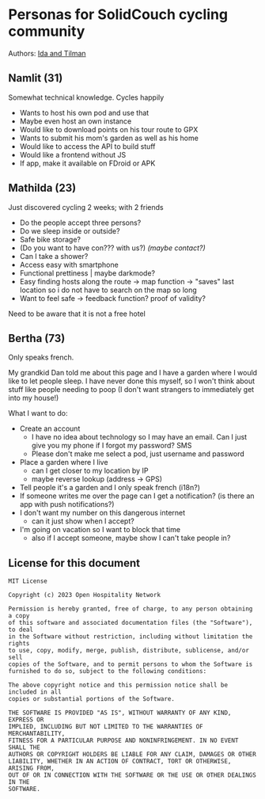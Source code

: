 # Personas for SolidCouch cycling community

Authors: [Ida and Tilman](https://justtwowheels.de)

## Namlit (31)

Somewhat technical knowledge. Cycles happily

- Wants to host his own pod and use that
- Maybe even host an own instance
- Would like to download points on his tour route to GPX
- Wants to submit his mom's garden as well as his home
- Would like to access the API to build stuff
- Would like a frontend without JS
- If app, make it available on FDroid or APK

## Mathilda (23)

Just discovered cycling
2 weeks; with 2 friends

- Do the people accept three persons?
- Do we sleep inside or outside?
- Safe bike storage?
- (Do you want to have con??? with us?) _(maybe contact?)_
- Can I take a shower?
- Access easy with smartphone
- Functional prettiness | maybe darkmode?
- Easy finding hosts along the route -> map function -> "saves" last location so i do not have to search on the map so long
- Want to feel safe -> feedback function? proof of validity?

Need to be aware that it is not a free hotel

## Bertha (73)

Only speaks french.

My grandkid Dan told me about this page and I have a garden where I would like to let people sleep. I have never done this myself, so I won't think about stuff like people needing to poop (I don't want strangers to immediately get into my house!)

What I want to do:

- Create an account
  - I have no idea about technology so I may have an email. Can I just give you my phone if I forgot my password? SMS
  - Please don't make me select a pod, just username and password
- Place a garden where I live
  - can I get closer to my location by IP
  - maybe reverse lookup (address -> GPS)
- Tell people it's a garden and I only speak french (i18n?)
- If someone writes me over the page can I get a notification? (is there an app with push notifications?)
- I don't want my number on this dangerous internet
  - can it just show when I accept?
- I'm going on vacation so I want to block that time
  - also if I accept someone, maybe show I can't take people in?

## License for this document

```
MIT License

Copyright (c) 2023 Open Hospitality Network

Permission is hereby granted, free of charge, to any person obtaining a copy
of this software and associated documentation files (the "Software"), to deal
in the Software without restriction, including without limitation the rights
to use, copy, modify, merge, publish, distribute, sublicense, and/or sell
copies of the Software, and to permit persons to whom the Software is
furnished to do so, subject to the following conditions:

The above copyright notice and this permission notice shall be included in all
copies or substantial portions of the Software.

THE SOFTWARE IS PROVIDED "AS IS", WITHOUT WARRANTY OF ANY KIND, EXPRESS OR
IMPLIED, INCLUDING BUT NOT LIMITED TO THE WARRANTIES OF MERCHANTABILITY,
FITNESS FOR A PARTICULAR PURPOSE AND NONINFRINGEMENT. IN NO EVENT SHALL THE
AUTHORS OR COPYRIGHT HOLDERS BE LIABLE FOR ANY CLAIM, DAMAGES OR OTHER
LIABILITY, WHETHER IN AN ACTION OF CONTRACT, TORT OR OTHERWISE, ARISING FROM,
OUT OF OR IN CONNECTION WITH THE SOFTWARE OR THE USE OR OTHER DEALINGS IN THE
SOFTWARE.
```
